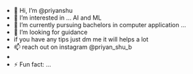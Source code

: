 - 👋 Hi, I’m @priyanshu
- 👀 I’m interested in ... AI and ML
- 🌱 I’m currently pursuing bachelors in computer application ...
- 💞️ I’m looking for guidance
- if you have any tips just dm me it will helps a lot
- 📫 reach out on instagram @priyan_shu_b
- 
- ⚡ Fun fact: ...

<!---
priyanshu0095/priyanshu0095 is a ✨ special ✨ repository because its `README.md` (this file) appears on your GitHub profile.
You can click the Preview link to take a look at your changes.
--->
